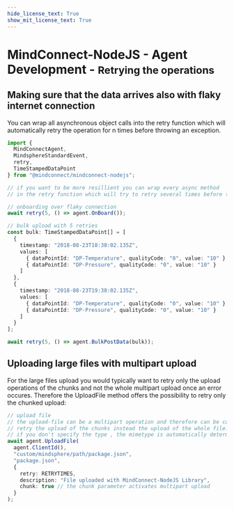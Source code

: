 ```yaml
---
hide_license_text: True
show_mit_license_text: True
---
```


# MindConnect-NodeJS - Agent Development - <small>Retrying the operations</small>

## Making sure that the data arrives also with flaky internet connection

You can wrap all asynchronous object calls into the retry function which will automatically retry the operation for n times before throwing an exception.

```typescript
import {
  MindConnectAgent,
  MindsphereStandardEvent,
  retry,
  TimeStampedDataPoint
} from "@mindconnect/mindconnect-nodejs";

// if you want to be more resillient you can wrap every async method
// in the retry function which will try to retry several times before throwing an exception

// onboarding over flaky connection
await retry(5, () => agent.OnBoard());

// bulk upload with 5 retries
const bulk: TimeStampedDataPoint[] = [
  {
    timestamp: "2018-08-23T18:38:02.135Z",
    values: [
      { dataPointId: "DP-Temperature", qualityCode: "0", value: "10" },
      { dataPointId: "DP-Pressure", qualityCode: "0", value: "10" }
    ]
  },
  {
    timestamp: "2018-08-23T19:38:02.135Z",
    values: [
      { dataPointId: "DP-Temperature", qualityCode: "0", value: "10" },
      { dataPointId: "DP-Pressure", qualityCode: "0", value: "10" }
    ]
  }
];

await retry(5, () => agent.BulkPostData(bulk));
```

## Uploading large files with multipart upload

For the large files upload you would typically want to retry only the upload operations of the chunks and not the whole multipart upload once an error occures. Therefore the UploadFile method offers the possibility to retry only the chunked upload:

```typescript
// upload file
// the upload-file can be a multipart operation and therefore can be configured to
// retry the upload of the chunks instead the upload of the whole file.
// if you don't specify the type , the mimetype is automatically determined by the library
await agent.UploadFile(
  agent.ClientId(),
  "custom/mindsphere/path/package.json",
  "package.json",
  {
    retry: RETRYTIMES,
    description: "File uploaded with MindConnect-NodeJS Library",
    chunk: true // the chunk parameter activates multipart upload
  }
);
```
